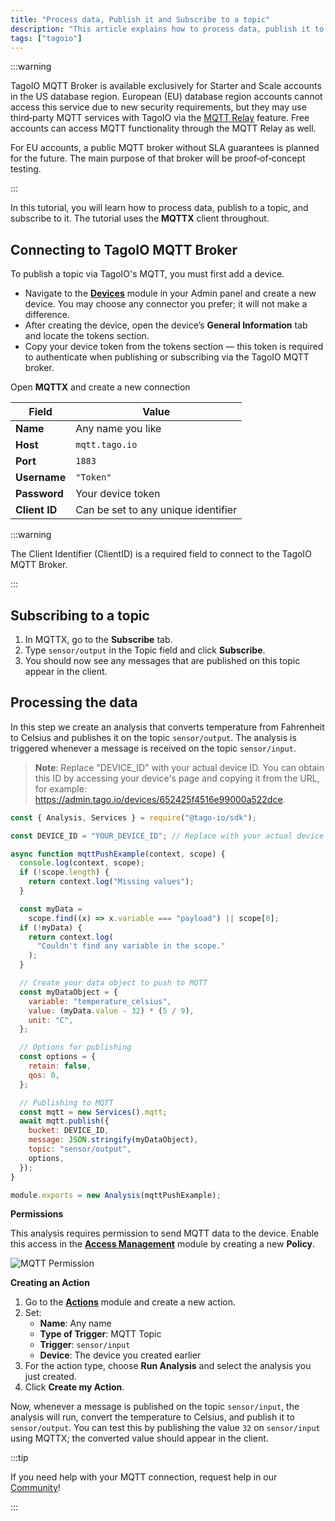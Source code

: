 ```yaml
---
title: "Process data, Publish it and Subscribe to a topic"
description: "This article explains how to process data, publish it to a topic, and subscribe to that topic using MQTT (the tutorial uses the MQTTX client). It also shows how to connect a device to the TagoIO MQTT broker and retrieve the device token."
tags: ["tagoio"]
---
```

:::warning

TagoIO MQTT Broker is available exclusively for Starter and Scale accounts in the US database region. European (EU) database region accounts cannot access this service due to new security requirements, but they may use third‑party MQTT services with TagoIO via the [MQTT Relay](/docs/tagoio/integrations/networks/mqtt/connecting-your-mqtt-broker-to-tagoio) feature. Free accounts can access MQTT functionality through the MQTT Relay as well.

For EU accounts, a public MQTT broker without SLA guarantees is planned for the future. The main purpose of that broker will be proof‑of‑concept testing.

:::

In this tutorial, you will learn how to process data, publish to a topic, and subscribe to it. The tutorial uses the **MQTTX** client throughout.

## Connecting to TagoIO MQTT Broker

To publish a topic via TagoIO's MQTT, you must first add a device.

- Navigate to the **[Devices](https://admin.tago.io/devices)** module in your Admin panel and create a new device. You may choose any connector you prefer; it will not make a difference.
- After creating the device, open the device’s **General Information** tab and locate the tokens section.
- Copy your device token from the tokens section — this token is required to authenticate when publishing or subscribing via the TagoIO MQTT broker.

Open **MQTTX** and create a new connection

| Field | Value |
|-------|-------|
| **Name** | Any name you like |
| **Host** | `mqtt.tago.io` |
| **Port** | `1883` |
| **Username** | `"Token"` |
| **Password** | Your device token |
| **Client ID** | Can be set to any unique identifier |

:::warning

The Client Identifier (ClientID) is a required field to connect to the TagoIO MQTT Broker.

:::

## Subscribing to a topic

1. In MQTTX, go to the **Subscribe** tab.
2. Type `sensor/output` in the Topic field and click **Subscribe**.
3. You should now see any messages that are published on this topic appear in the client.

## Processing the data

In this step we create an analysis that converts temperature from Fahrenheit to Celsius and publishes it on the topic `sensor/output`. The analysis is triggered whenever a message is received on the topic `sensor/input`.

>**Note**: Replace "DEVICE_ID" with your actual device ID. You can obtain this ID by accessing your device's page and copying it from the URL, for example: https://admin.tago.io/devices/652425f4516e99000a522dce.

```js
const { Analysis, Services } = require("@tago-io/sdk");

const DEVICE_ID = "YOUR_DEVICE_ID"; // Replace with your actual device ID

async function mqttPushExample(context, scope) {
  console.log(context, scope);
  if (!scope.length) {
    return context.log("Missing values");
  }

  const myData =
    scope.find((x) => x.variable === "payload") || scope[0];
  if (!myData) {
    return context.log(
      "Couldn't find any variable in the scope."
    );
  }

  // Create your data object to push to MQTT
  const myDataObject = {
    variable: "temperature_celsius",
    value: (myData.value - 32) * (5 / 9),
    unit: "C",
  };

  // Options for publishing
  const options = {
    retain: false,
    qos: 0,
  };

  // Publishing to MQTT
  const mqtt = new Services().mqtt;
  await mqtt.publish({
    bucket: DEVICE_ID,
    message: JSON.stringify(myDataObject),
    topic: "sensor/output",
    options,
  });
}

module.exports = new Analysis(mqttPushExample);
```

**Permissions**

This analysis requires permission to send MQTT data to the device. Enable this access in the **[Access Management](https://admin.tago.io/am)** module by creating a new **Policy**.

![MQTT Permission](/docs_imagem/tagoio/mqq_permission.png)

**Creating an Action**

1. Go to the **[Actions](https://admin.tago.io/actions)** module and create a new action.
2. Set:
   - **Name**: Any name
   - **Type of Trigger**: MQTT Topic
   - **Trigger**: `sensor/input`
   - **Device**: The device you created earlier
3. For the action type, choose **Run Analysis** and select the analysis you just created.
4. Click **Create my Action**.

Now, whenever a message is published on the topic `sensor/input`, the analysis will run, convert the temperature to Celsius, and publish it to `sensor/output`. You can test this by publishing the value `32` on `sensor/input` using MQTTX; the converted value should appear in the client.

:::tip

If you need help with your MQTT connection, request help in our [Community](https://help.tago.io/portal/en/community/tagoio/devices-and-connectors)!

:::